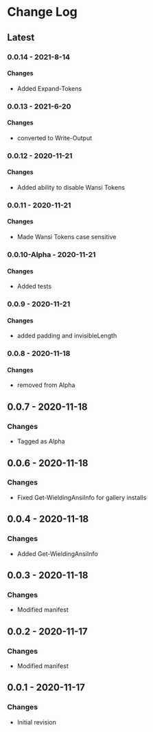 Change Log
=======

## **Latest**

### 0.0.14 - 2021-8-14
#### Changes
- Added Expand-Tokens

### 0.0.13 - 2021-6-20
#### Changes
- converted to Write-Output

### 0.0.12 - 2020-11-21
#### Changes
- Added ability to disable Wansi Tokens

### 0.0.11 - 2020-11-21
#### Changes
- Made Wansi Tokens case sensitive

### 0.0.10-Alpha - 2020-11-21
#### Changes
- Added tests

### 0.0.9 - 2020-11-21
#### Changes
- added padding and invisibleLength

### 0.0.8 - 2020-11-18
#### Changes
- removed from Alpha

## 0.0.7 - 2020-11-18
### Changes
- Tagged as Alpha

## 0.0.6 - 2020-11-18
### Changes
- Fixed Get-WieldingAnsiInfo for gallery installs

## 0.0.4 - 2020-11-18
### Changes
- Added Get-WieldingAnsiInfo

## 0.0.3 - 2020-11-18
### Changes
- Modified manifest

## 0.0.2 - 2020-11-17
### Changes
- Modified manifest

## 0.0.1 - 2020-11-17
### Changes
- Initial revision 
